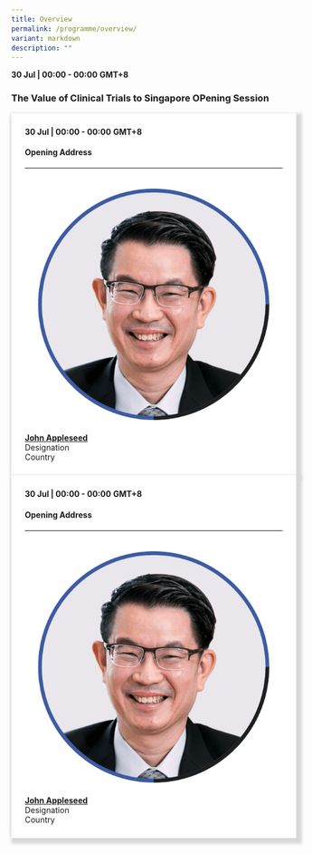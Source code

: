 ```yaml
---
title: Overview
permalink: /programme/overview/
variant: markdown
description: ""
---
```

<div>
    <b>30 Jul | 00:00 - 00:00</b>&nbsp;<b>GMT+8</b>
    <h3>The Value of Clinical Trials to Singapore OPening Session</h3>
  </div>
  <section>
    <div class="bp-container">
      <div class="row">
        <div class="col is-full">
            <div class="row">
              <div class="col is-12">
                <div class="border bg-light h-100 position-relative">
                  <div class="p-4">
                    <div class="programme-time">
                      <b>30 Jul | 00:00 - 00:00</b>&nbsp;<b>GMT+8</b>
                    </div>
                    <h4 class="programme-title">Opening Address</h4>
                    <hr class="my-3 border-primary">
                    <div class="speakers px-2">
                      <div class="row">
                        <div class="col is-12 prog-speaker">
                          <div class="row">
                            <div class="col is-4">
                              <img alt="john Appleseed" src="/images/Speakers_John_Lim.png" class="speaker-image mb-4">
                            </div>
                            <div class="col is-8">
                              <div class="speaker-name text-ellipsis">
                                <a rel="noopener" class="speaker-name text-ellipsis" href="#"><b>John Appleseed</b></a>
                              </div>
                              <div class="text-ellipsis speaker-position">
                                Designation
                              </div>
                              <div class="text-ellipsis speaker-company">
                                Country
                              </div>
                            </div>
                          </div>
                        </div>
                      </div>
                    </div>
                  </div>
                </div>
              </div>
            </div>
            <div class="row">
              <div class="col is-12">
                <div class="border bg-light h-100 position-relative">
                  <div class="p-4">
                    <div class="programme-time">
                      <b>30 Jul | 00:00 - 00:00</b>&nbsp;<b>GMT+8</b>
                    </div>
                    <h4 class="programme-title">Opening Address</h4>
                    <hr class="my-3 border-primary">
                    <div class="speakers px-2">
                      <div class="row">
                        <div class="col is-12 prog-speaker">
                          <div class="row">
                            <div class="col is-4">
                              <img alt="john Appleseed" src="/images/Speakers_John_Lim.png" class="speaker-image mb-4">
                            </div>
                            <div class="col is-8">
                              <div class="speaker-name text-ellipsis">
                                <a rel="noopener" class="speaker-name text-ellipsis" href="#"><b>John Appleseed</b></a>
                              </div>
                              <div class="text-ellipsis speaker-position">
                                Designation
                              </div>
                              <div class="text-ellipsis speaker-company">
                                Country
                              </div>
                            </div>
                          </div>
                        </div>
                      </div>
                    </div>
                  </div>
                </div>
              </div>
            </div>
        </div>
      </div>
    </div>
  </section>
  
  <style type="text/css">
    hr.my-3 {
      margin-top: 0.75rem;
    }
  
    .is-left {
      text-align: left;
    }
    .content h4 {
      font-weight: 500;
      color: #337b9a !important;
      margin-top: 1rem;
    }
    .bg-light {
      background-color: #fff !important;
      box-shadow: 5px 5px 5px 5px rgb(215 215 215),
        -5px 0 6px -4px rgb(215 215 215);
    }
    .p-4 {
      padding: 1.5rem !important;
    }
    .content a {
      text-decoration: none;
    }
    .content h3 {
      margin-top: 1rem;
    }
  </style>
  